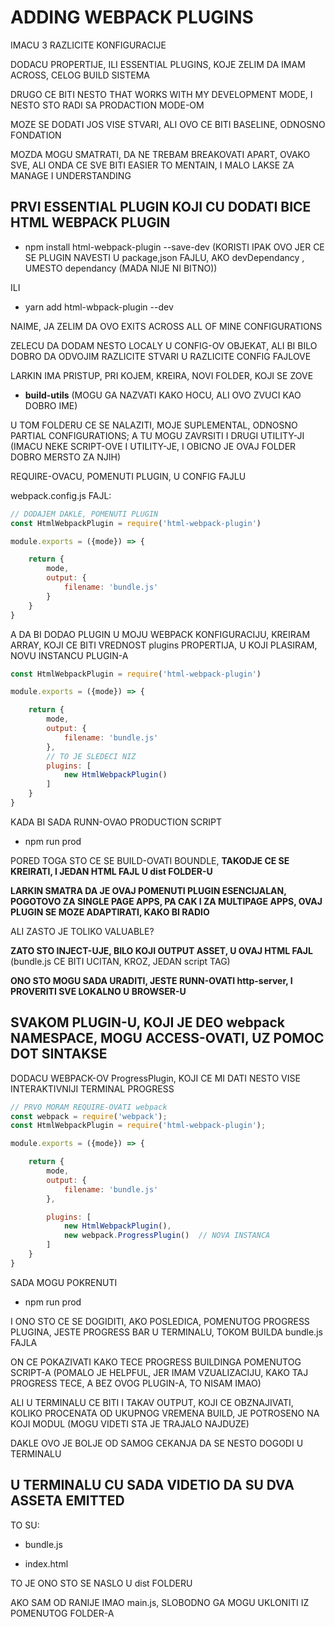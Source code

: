 # ADDING WEBPACK PLUGINS

IMACU 3 RAZLICITE KONFIGURACIJE

DODACU PROPERTIJE, ILI ESSENTIAL PLUGINS, KOJE ZELIM DA IMAM ACROSS, CELOG BUILD SISTEMA

DRUGO CE BITI NESTO THAT WORKS WITH MY DEVELOPMENT MODE, I NESTO STO RADI SA PRODACTION MODE-OM

MOZE SE DODATI JOS VISE STVARI, ALI OVO CE BITI BASELINE, ODNOSNO FONDATION

MOZDA MOGU SMATRATI, DA NE TREBAM BREAKOVATI APART, OVAKO SVE, ALI ONDA CE SVE BITI EASIER TO MENTAIN, I MALO LAKSE ZA MANAGE I UNDERSTANDING

## PRVI ESSENTIAL PLUGIN KOJI CU DODATI BICE HTML WEBPACK PLUGIN

- npm install html-webpack-plugin --save-dev  (KORISTI IPAK OVO JER CE SE PLUGIN NAVESTI U package,json FAJLU, AKO devDependancy , UMESTO dependancy (MADA NIJE NI BITNO))

ILI

- yarn add html-wbpack-plugin --dev

NAIME, JA ZELIM DA OVO EXITS ACROSS ALL OF MINE CONFIGURATIONS

ZELECU DA DODAM NESTO LOCALY U CONFIG-OV OBJEKAT, ALI BI BILO DOBRO DA ODVOJIM RAZLICITE STVARI U RAZLICITE CONFIG FAJLOVE

LARKIN IMA PRISTUP, PRI KOJEM, KREIRA, NOVI FOLDER, KOJI SE ZOVE

- **build-utils** (MOGU GA NAZVATI KAKO HOCU, ALI OVO ZVUCI KAO DOBRO IME)

U TOM FOLDERU CE SE NALAZITI, MOJE SUPLEMENTAL, ODNOSNO PARTIAL CONFIGURATIONS; A TU MOGU ZAVRSITI I DRUGI UTILITY-JI (IMACU NEKE SCRIPT-OVE I UTILITY-JE, I OBICNO JE OVAJ FOLDER DOBRO MERSTO ZA NJIH)

REQUIRE-OVACU, POMENUTI PLUGIN, U CONFIG FAJLU

webpack.config.js FAJL:

```javascript
// DODAJEM DAKLE, POMENUTI PLUGIN
const HtmlWebpackPlugin = require('html-webpack-plugin')

module.exports = ({mode}) => {

    return {
        mode,
        output: {
            filename: 'bundle.js'
        }
    }
}
```

A DA BI DODAO PLUGIN U MOJU WEBPACK KONFIGURACIJU, KREIRAM ARRAY, KOJI CE BITI VREDNOST plugins PROPERTIJA, U KOJI PLASIRAM, NOVU INSTANCU PLUGIN-A

```javascript
const HtmlWebpackPlugin = require('html-webpack-plugin')

module.exports = ({mode}) => {

    return {
        mode,
        output: {
            filename: 'bundle.js'
        },
        // TO JE SLEDECI NIZ
        plugins: [
            new HtmlWebpackPlugin()
        ]
    }
}
```

KADA BI SADA RUNN-OVAO PRODUCTION SCRIPT

- npm run prod

PORED TOGA STO CE SE BUILD-OVATI BOUNDLE, **TAKODJE CE SE KREIRATI, I JEDAN HTML FAJL U dist FOLDER-U**

**LARKIN SMATRA DA JE OVAJ POMENUTI PLUGIN ESENCIJALAN, POGOTOVO ZA SINGLE PAGE APPS, PA CAK I ZA MULTIPAGE APPS, OVAJ PLUGIN SE MOZE ADAPTIRATI, KAKO BI RADIO**

ALI ZASTO JE TOLIKO VALUABLE?

**ZATO STO INJECT-UJE, BILO KOJI OUTPUT ASSET, U OVAJ HTML FAJL** (bundle.js CE BITI UCITAN, KROZ, JEDAN script TAG)

**ONO STO MOGU SADA URADITI, JESTE RUNN-OVATI http-server, I PROVERITI SVE LOKALNO U BROWSER-U**

## SVAKOM PLUGIN-U, KOJI JE DEO webpack NAMESPACE, MOGU ACCESS-OVATI, UZ POMOC DOT SINTAKSE

DODACU WEBPACK-OV ProgressPlugin, KOJI CE MI DATI NESTO VISE INTERAKTIVNIJI TERMINAL PROGRESS

```javascript
// PRVO MORAM REQUIRE-OVATI webpack
const webpack = require('webpack');
const HtmlWebpackPlugin = require('html-webpack-plugin');

module.exports = ({mode}) => {

    return {
        mode,
        output: {
            filename: 'bundle.js'
        },

        plugins: [
            new HtmlWebpackPlugin(),
            new webpack.ProgressPlugin()  // NOVA INSTANCA
        ]
    }
}
```

SADA MOGU POKRENUTI

- npm run prod

I ONO STO CE SE DOGIDITI, AKO POSLEDICA, POMENUTOG PROGRESS PLUGINA, JESTE PROGRESS BAR U TERMINALU, TOKOM BUILDA bundle.js FAJLA

ON CE POKAZIVATI KAKO TECE PROGRESS BUILDINGA POMENUTOG SCRIPT-A (POMALO JE HELPFUL, JER IMAM VZUALIZACIJU, KAKO TAJ PROGRESS TECE, A BEZ OVOG PLUGIN-A, TO NISAM IMAO)

ALI U TERMINALU CE BITI I TAKAV OUTPUT, KOJI CE OBZNAJIVATI, KOLIKO PROCENATA OD UKUPNOG VREMENA BUILD, JE POTROSENO NA KOJI MODUL (MOGU VIDETI STA JE TRAJALO NAJDUZE)

DAKLE OVO JE BOLJE OD SAMOG CEKANJA DA SE NESTO DOGODI U TERMINALU

## U TERMINALU CU SADA VIDETIO DA SU DVA ASSETA EMITTED

TO SU:

- bundle.js

- index.html

TO JE ONO STO SE NASLO U dist FOLDERU

AKO SAM OD RANIJE IMAO main.js, SLOBODNO GA MOGU UKLONITI IZ POMENUTOG FOLDER-A